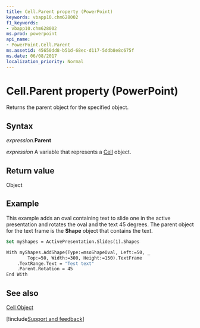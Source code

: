 ```yaml
---
title: Cell.Parent property (PowerPoint)
keywords: vbapp10.chm628002
f1_keywords:
- vbapp10.chm628002
ms.prod: powerpoint
api_name:
- PowerPoint.Cell.Parent
ms.assetid: 45650dd8-b51d-68ec-d117-5ddb8e8c675f
ms.date: 06/08/2017
localization_priority: Normal
---
```



# Cell.Parent property (PowerPoint)

Returns the parent object for the specified object.


## Syntax

_expression_.**Parent**

_expression_ A variable that represents a [Cell](PowerPoint.Cell.md) object.


## Return value

Object


## Example

This example adds an oval containing text to slide one in the active presentation and rotates the oval and the text 45 degrees. The parent object for the text frame is the  **Shape** object that contains the text.


```vb
Set myShapes = ActivePresentation.Slides(1).Shapes

With myShapes.AddShape(Type:=msoShapeOval, Left:=50, _
        Top:=50, Width:=300, Height:=150).TextFrame
    .TextRange.Text = "Test text"
    .Parent.Rotation = 45
End With
```


## See also


[Cell Object](PowerPoint.Cell.md)

[!include[Support and feedback](~/includes/feedback-boilerplate.md)]